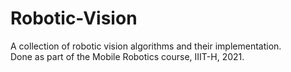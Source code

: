 # Robotic-Vision
A collection of robotic vision algorithms and their implementation.  
Done as part of the Mobile Robotics course, IIIT-H, 2021.
